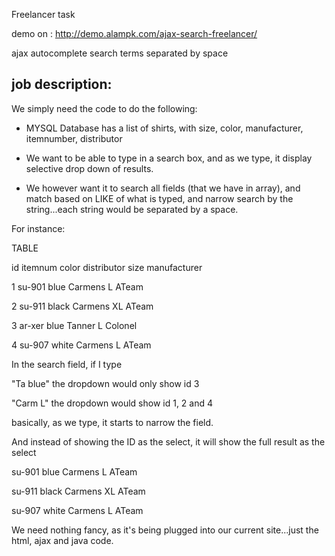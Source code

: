 Freelancer task

demo on : http://demo.alampk.com/ajax-search-freelancer/

ajax autocomplete
search terms separated by space

job description:
-----------------
We simply need the code to do the following:

- MYSQL Database has a list of shirts, with size, color, manufacturer, itemnumber, distributor

- We want to be able to type in a search box, and as we type, it display selective drop down of results.

- We however want it to search all fields (that we have in array), and match based on LIKE of what is typed, and narrow search by the string...each string would be separated by a space.

For instance:

TABLE

id itemnum color distributor size manufacturer

1 su-901 blue Carmens L ATeam

2 su-911 black Carmens XL ATeam

3 ar-xer blue Tanner L Colonel

4 su-907 white Carmens L ATeam

In the search field, if I type

"Ta blue" the dropdown would only show id 3

"Carm L" the dropdown would show id 1, 2 and 4

basically, as we type, it starts to narrow the field.

And instead of showing the ID as the select, it will show the full result as the select

su-901 blue Carmens L ATeam

su-911 black Carmens XL ATeam

su-907 white Carmens L ATeam

We need nothing fancy, as it's being plugged into our current site...just the html, ajax and java code.